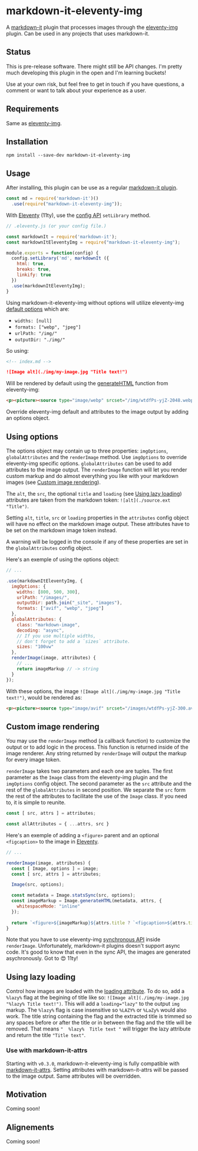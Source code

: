 # markdown-it-eleventy-img
A [markdown-it](https://github.com/markdown-it/markdown-it) plugin that processes images through the [eleventy-img](https://github.com/11ty/eleventy-img) plugin. Can be used in any projects that uses markdown-it.

## Status

This is pre-release software. There might still be API changes. I'm pretty much developing this plugin in the open and I'm learning buckets! 

Use at your own risk, but feel free to get in touch if you have questions, a comment or want to talk about your experience as a user.

## Requirements

Same as [eleventy-img](https://github.com/11ty/eleventy-img).

## Installation

```
npm install --save-dev markdown-it-eleventy-img
```

## Usage

After installing, this plugin can be use as a regular [markdown-it plugin](https://github.com/markdown-it/markdown-it#plugins-load).

```js
const md = require('markdown-it')()
  .use(require("markdown-it-eleventy-img"));
```
With [Eleventy](https://www.11ty.dev/) (11ty), use the [config API](https://www.11ty.dev/docs/config/) `setLibrary` method.
```js
// .eleventy.js (or your config file.)

const markdownIt = require('markdown-it');
const markdownItEleventyImg = require("markdown-it-eleventy-img");

module.exports = function(config) {
  config.setLibrary('md', markdownIt ({
    html: true,
    breaks: true,
    linkify: true
  })
  .use(markdownItEleventyImg);
}
```
Using markdown-it-eleventy-img without options will utilize eleventy-img [default options](https://www.11ty.dev/docs/plugins/image/#usage) which are:

* `widths: [null]`
* `formats: ["webp", "jpeg"]`
* `urlPath: "/img/"`
* `outputDir: "./img/"`

So using:

```md
<!-- index.md -->

![Image alt](./img/my-image.jpg "Title text!")
```
Will be rendered by default using the [generateHTML](https://www.11ty.dev/docs/plugins/image/#use-this-in-your-templates) function from eleventy-img: 

```html
<p><picture><source type="image/webp" srcset="/img/wtdfPs-yjZ-2048.webp 2048w"><img alt="Image alt" title="Title text!" src="/img/wtdfPs-yjZ-2048.jpeg" width="2048" height="1463"></picture></p>
```
Override eleventy-img default and attributes to the image output by adding an options object.

## Using options

The options object may contain up to three properties: `imgOptions`, `globalAttributes` and the `renderImage` method. Use `imgOptions` to override eleventy-img specific options. `globalAttributes` can be used to add attributes to the image output. The `renderImage` function will let you render custom markup and do almost everything you like with your markdown images (see [Custom image rendering](#custom-image-rendering)).

The `alt`, the `src`, the optional `title` and `loading` (see [Using lazy loading](#using-lazy-loading)) attributes are taken from the markdown token: `![alt](./source.ext "Title")`. 

Setting `alt`, `title`, `src` or `loading` properties in the `attributes` config object will have no effect on the markdown image output. These attributes have to be set on the markdown image token instead.

A warning will be logged in the console if any of these properties are set in the `globalAttributes` config object.

Here's an exemple of using the options object:

```js
// ...

.use(markdownItEleventyImg, {
  imgOptions: {
    widths: [800, 500, 300],
    urlPath: "/images/",
    outputDir: path.join("_site", "images"),
    formats: ["avif", "webp", "jpeg"]
  },
  globalAttributes: {
    class: "markdown-image",
    decoding: "async",
    // If you use multiple widths,
    // don't forget to add a `sizes` attribute.
    sizes: "100vw"
  },
  renderImage(image, attributes) {
    // ...
    return imageMarkup // -> string
  }
});
```
With these options, the image `![Image alt](./img/my-image.jpg "Title text!")`, would be rendered as:

```html
<p><picture><source type="image/avif" srcset="/images/wtdfPs-yjZ-300.avif 300w, /images/wtdfPs-yjZ-500.avif 500w, /images/wtdfPs-yjZ-800.avif 800w" sizes="100vw"><source type="image/webp" srcset="/images/wtdfPs-yjZ-300.webp 300w, /images/wtdfPs-yjZ-500.webp 500w, /images/wtdfPs-yjZ-800.webp 800w" sizes="100vw"><source type="image/jpeg" srcset="/images/wtdfPs-yjZ-300.jpeg 300w, /images/wtdfPs-yjZ-500.jpeg 500w, /images/wtdfPs-yjZ-800.jpeg 800w" sizes="100vw"><img alt="Image alt" title="Title text!" class="markdown-image" decoding="async" src="/images/wtdfPs-yjZ-300.jpeg" width="800" height="571"></picture></p>
```
## Custom image rendering

You may use the `renderImage` method (a callback function) to customize the output or to add logic in the process. This function is returned inside of the image renderer. Any string returned by `renderImage` will output the markup for every image token. 

`renderImage` takes two parameters and each one are tuples. The first parameter as the `Image` class from the eleventy-img plugin and the `imgOptions` config object. The second parameter as the `src` attribute and the rest of the `globalAttributes` in second position. We separate the `src` form the rest of the attributes to facilitate the use of the `Image` class. If you need to, it is simple to reunite.

```js
const [ src, attrs ] = attributes;

const allAttributes = { ...attrs, src }
```

Here's an exemple of adding a `<figure>` parent and an optional `<figcaption>` to the image in [Eleventy](https://www.11ty.dev/).

```js
// ...

renderImage(image, attributes) {
  const [ Image, options ] = image;
  const [ src, attrs ] = attributes;

  Image(src, options);

  const metadata = Image.statsSync(src, options);
  const imageMarkup = Image.generateHTML(metadata, attrs, {
    whitespaceMode: "inline"
  });
    
  return `<figure>${imageMarkup}${attrs.title ? `<figcaption>${attrs.title}</figcaption>` : ""}</figure>`;
}
```
Note that you have to use eleventy-img [synchronous API](https://www.11ty.dev/docs/plugins/image/#synchronous-shortcode) inside `renderImage`. Unfortunately, markdown-it plugins doesn't support async code. It's good to know that even in the sync API, the images are generated asychronously. Got to 😍 11ty!

## Using lazy loading

Control how images are loaded with the [loading attribute](https://developer.mozilla.org/en-US/docs/Web/API/HTMLImageElement/loading). To do so, add a `%lazy%` flag at the begining of title like so: `![Image alt](./img/my-image.jpg "%lazy% Title text!")`. This will add a `loading="lazy"` to the output `img` markup. The `%lazy%` flag is case insensitive so `%LAZY%` or `%LaZy%` would also work. The title string containing the flag and the extracted title is trimmed so any spaces before or after the title or in between the flag and the title will be removed. That means `"  %lazy%  Title text "` will trigger the lazy attribute and return the title `"Title text"`.

### Use with markdown-it-attrs

Starting with `v0.3.0`, markdown-it-eleventy-img is fully compatible with [markdown-it-attrs](https://www.npmjs.com/package/markdown-it-attrs). Setting attributes with markdown-it-attrs will be passed to the image output. Same attributes will be overridden. 

## Motivation

Coming soon!

## Alignements

Coming soon!